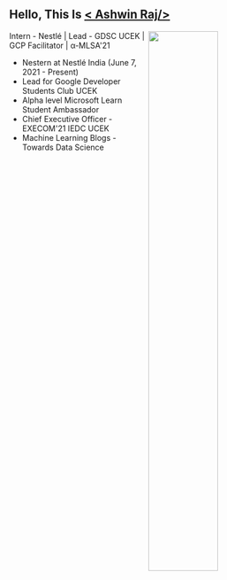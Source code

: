 <!--
**ashwinraj-in/ashwinraj-in** is a ✨ _special_ ✨ repository because its `README.md` (this file) appears on your GitHub profile.

Here are some ideas to get you started:

- 🔭 I’m currently working on ...
- 🌱 I’m currently learning ...
- 👯 I’m looking to collaborate on ...
- 🤔 I’m looking for help with ...
- 💬 Ask me about ...
- 📫 How to reach me: ...
- 😄 Pronouns: ...
- ⚡ Fun fact: ...
-->

## Hello, This Is [< Ashwin Raj/>](https://ashwinraj-in.github.io)

[<img align="right" width="50%" src="https://github-readme-stats.vercel.app/api?username=ashwinraj-in&theme=dark&show_icons=true">](https://metrics.lecoq.io/ashwinraj-in?template=classic)

Intern - Nestlé | Lead - GDSC UCEK | GCP Facilitator | α-MLSA'21

- Nestern at Nestlé India (June 7, 2021 - Present)
- Lead for Google Developer Students Club UCEK
- Alpha level Microsoft Learn Student Ambassador
- Chief Executive Officer - EXECOM'21 IEDC UCEK
- Machine Learning Blogs - Towards Data Science

<!--
## Educational Qualifications:
- **University Colege of Engineering, Kariavattom (University of Kerala)**</br>Bachelor of Technology, Computer Science Engineering</br>August 2020 - June 2020 (Expected)

- **Prabhu Dayal Public School, Shalimar Bagh**</br>High School (Physics,Chemistry,Mathematics)</br>April 2016 - March 2018 | Elective Subject: Engineering Graphics

## Work Experience:
- **Intern** - [Nestlé India](https://www.nestle.in/):</br>June 2021 - Present

- **Machine Learning Intern** - [Artem](https://artem.energy/):</br>July 2020 - September 2020

- **Software Trainee** - [Graffiti Software Solutions](http://www.graffititechnologies.com/):</br>August 2019 - October 2019

![Ashwin's Github Stats](https://github-readme-stats.vercel.app/api?username=ashwinraj-in&show_icons=true&hide_border=true)
-->
